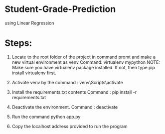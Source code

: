 # Student-Grade-Prediction

using Linear Regression

# Steps:

1. Locate to the root folder of the project in command promt and make a new virtual environment as venv
Command: virtualenv mypython
NOTE: Make sure you have virtualenv package installed. If not, then type pip install virtualenv first.

2. Activate venv by the command : venv\Scripts\activate

3. Install the requirements.txt contents
Command : pip install -r requirements.txt

4. Deactivate the environment.
Command : deactivate

5. Run the command python app.py

6. Copy the localhost address provided to run the program





